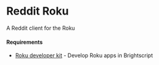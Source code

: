 Reddit Roku
================

A Reddit client for the Roku

#### Requirements 
* [Roku developer kit](http://www.roku.com/developer)  - Develop Roku apps in Brightscript



